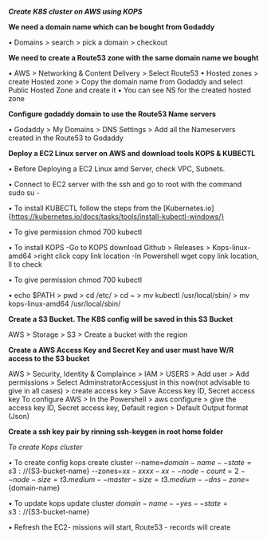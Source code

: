 ***Create K8S cluster on AWS using KOPS***

**We need a domain name which can be bought from Godaddy**

•	Domains > search > pick a domain > checkout

**We need to create a Route53 zone with the same domain name we bought**

•	AWS > Networking & Content Delivery > Select Route53
•	Hosted zones > create Hosted zone > Copy the domain name from Godaddy and select Public Hosted Zone and create it
•	You can see NS for the created hosted zone

**Configure godaddy domain to use the Route53 Name servers**

•	Godaddy > My Domains > DNS Settings > Add all the Nameservers created in the Route53 to Godaddy

**Deploy a EC2 Linux server on AWS and download tools KOPS & KUBECTL**

•	Before Deploying a EC2 Linux amd Server, check VPC, Subnets.

•	Connect to EC2 server with the ssh and go to root with the command sudo su -

•	To install KUBECTL follow the steps from the [Kubernetes.io]{https://kubernetes.io/docs/tasks/tools/install-kubectl-windows/}

•	To give permission chmod 700 kubectl

•	To install KOPS -Go to KOPS download Github > Releases > Kops-linux-amd64 >right click copy link location -In Powershell wget copy link location, ll to check

•	To give permission chmod 700 kubectl

•	echo $PATH > pwd > cd /etc/ > cd ~ > mv kubectl /usr/local/sbin/ > mv kops-linux-amd64 /usr/local/sbin/

**Create a S3 Bucket. The K8S config will be saved in this S3 Bucket**

AWS > Storage > S3 > Create a bucket with the region

**Create a AWS Access Key and Secret Key and user must have W/R access to the S3 bucket**

AWS > Security, Identity & Complaince > IAM > USERS > Add user > Add permissions > Select AdminstratorAccessjust in this now(not advisable to give in all cases) > create access key > Save Access key ID, Secret access key To configure AWS > In the Powershell > aws configure > give the access key ID, Secret access key, Default region > Default Output format (Json)

**Create a ssh key pair by rinning ssh-keygen in root home folder**

*To create Kops cluster*

•	To create config
kops create cluster --name=${domain-name} --state=s3://${S3-bucket-name} --zones=${xx-xxxx-xx} --node-count=2 --node-size=t3.medium --master-size=t3.medium --dns-zone=${domain-name}

•	To update
kops update cluster ${domain-name} --yes --state=s3://${S3-bucket-name}

•	Refresh the EC2- missions will start, Route53 - records will create
